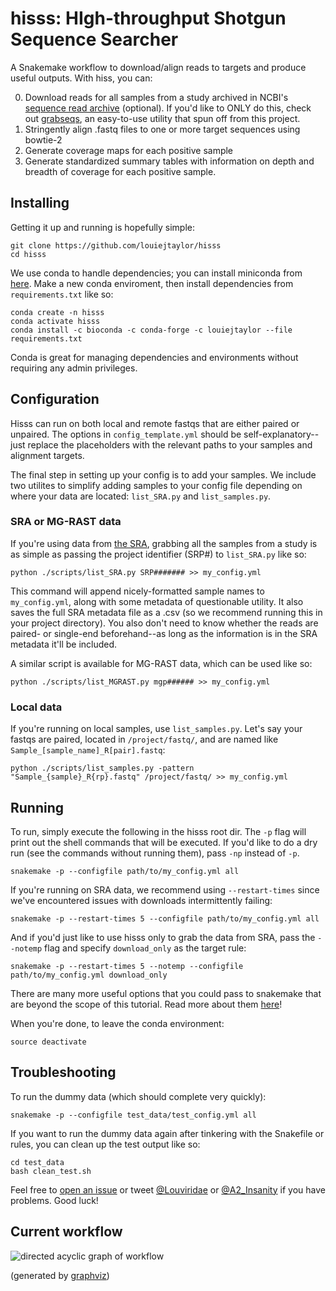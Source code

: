 # hisss: HIgh-throughput Shotgun Sequence Searcher
A Snakemake workflow to download/align reads to targets and produce useful outputs. With hiss, you can:

 0. Download reads for all samples from a study archived in NCBI's [sequence read archive](https://www.ncbi.nlm.nih.gov/sra) (optional). If you'd like to ONLY do this, check out [grabseqs](https://github.com/louiejtaylor/grabseqs), an easy-to-use utility that spun off from this project.
 1. Stringently align .fastq files to one or more target sequences using bowtie-2
 2. Generate coverage maps for each positive sample
 3. Generate standardized summary tables with information on depth and breadth of coverage for each positive sample.

## Installing

Getting it up and running is hopefully simple:

    git clone https://github.com/louiejtaylor/hisss
    cd hisss
    
We use conda to handle dependencies; you can install miniconda from [here](https://conda.io/miniconda.html). Make a new conda enviroment, then install dependencies from `requirements.txt` like so:
    
    conda create -n hisss
    conda activate hisss
    conda install -c bioconda -c conda-forge -c louiejtaylor --file requirements.txt 
    
Conda is great for managing dependencies and environments without requiring any admin privileges.

## Configuration

Hisss can run on both local and remote fastqs that are either paired or unpaired. The options in `config_template.yml` should be self-explanatory--just replace the placeholders with the relevant paths to your samples and alignment targets. 

The final step in setting up your config is to add your samples. We include two utilites to simplify adding samples to your config file depending on where your data are located: `list_SRA.py` and `list_samples.py`.

### SRA or MG-RAST data

If you're using data from [the SRA](https://www.ncbi.nlm.nih.gov/sra), grabbing all the samples from a study is as simple as passing the project identifier (SRP#) to `list_SRA.py` like so:

    python ./scripts/list_SRA.py SRP####### >> my_config.yml

This command will append nicely-formatted sample names to `my_config.yml`, along with some metadata of questionable utility. It also saves the full SRA metadata file as a .csv (so we recommend running this in your project directory). You also don't need to know whether the reads are paired- or single-end beforehand--as long as the information is in the SRA metadata it'll be included.

A similar script is available for MG-RAST data, which can be used like so:

    python ./scripts/list_MGRAST.py mgp###### >> my_config.yml    

### Local data

If you're running on local samples, use `list_samples.py`. Let's say your fastqs are paired, located in `/project/fastq/`, and are named like `Sample_[sample_name]_R[pair].fastq`:

    python ./scripts/list_samples.py -pattern "Sample_{sample}_R{rp}.fastq" /project/fastq/ >> my_config.yml

## Running

To run, simply execute the following in the hisss root dir. The `-p` flag will print out the shell commands that will be executed. If you'd like to do a dry run (see the commands without running them), pass `-np` instead of `-p`.

    snakemake -p --configfile path/to/my_config.yml all

If you're running on SRA data, we recommend using `--restart-times` since we've encountered issues with downloads intermittently failing:

    snakemake -p --restart-times 5 --configfile path/to/my_config.yml all
    
And if you'd just like to use hisss only to grab the data from SRA, pass the `--notemp` flag and specify `download_only` as the target rule:

    snakemake -p --restart-times 5 --notemp --configfile path/to/my_config.yml download_only

There are many more useful options that you could pass to snakemake that are beyond the scope of this tutorial. Read more about them [here](http://snakemake.readthedocs.io/en/stable/executable.html)! 

When you're done, to leave the conda environment:

    source deactivate

## Troubleshooting

To run the dummy data (which should complete very quickly):

    snakemake -p --configfile test_data/test_config.yml all
    
If you want to run the dummy data again after tinkering with the Snakefile or rules, you can clean up the test output like so:

    cd test_data
    bash clean_test.sh


Feel free to [open an issue](https://github.com/louiejtaylor/hisss/issues) or tweet [@Louviridae](https://twitter.com/Louviridae) or [@A2_Insanity](https://twitter.com/A2_Insanity) if you have problems. Good luck!

## Current workflow 

![directed acyclic graph of workflow](assets/dag.png)

(generated by [graphviz](https://www.graphviz.org/doc/info/lang.html))

